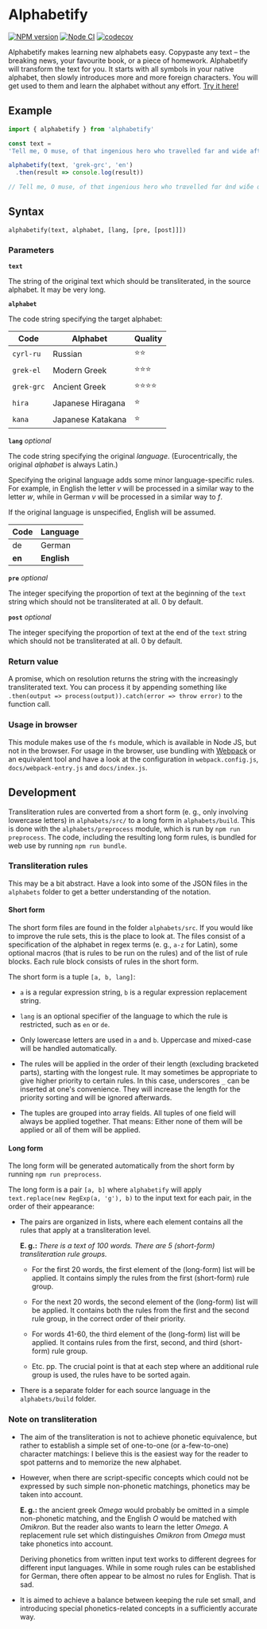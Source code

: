 # Alphabetify

[![NPM version](https://img.shields.io/npm/v/alphabetify.svg)](https://www.npmjs.com/package/alphabetify)
[![Node CI](https://github.com/davidpomerenke/alphabetify/workflows/Node%20CI/badge.svg)](https://github.com/davidpomerenke/alphabetify/actions?query=workflow%3A%22Node+CI%22)
[![codecov](https://codecov.io/gh/davidpomerenke/alphabetify/branch/master/graph/badge.svg)](https://codecov.io/gh/davidpomerenke/alphabetify)

Alphabetify makes learning new alphabets easy.
Copypaste any text –
the breaking news,
your favourite book,
or a piece of homework.
Alphabetify will transform the text for you.
It starts with all symbols in your native alphabet,
then slowly introduces more and more foreign characters.
You will get used to them and learn the alphabet without any effort.
[Try it here!](https://davidpomerenke.github.io/alphabetify)

## Example

```javascript
import { alphabetify } from 'alphabetify'

const text =
'Tell me, O muse, of that ingenious hero who travelled far and wide after he had sacked the famous town of Troy. Many cities did he visit, and many were the nations with whose manners and customs he was acquainted; moreover he suffered much by sea while trying to save his own life and bring his men safely home; but do what he might he could not save his men, for they perished through their own sheer folly in eating the cattle of the Sun-god Hyperion; so the god prevented them from ever reaching home. Tell me, too, about all these things, O daughter of Jove, from whatsoever source you may know them.'

alphabetify(text, 'grek-grc', 'en')
  .then(result => console.log(result))

// Tell me, O muse, of thαt ingenious hero who trαvelled fαr ἀnd wiδe ἀfter he ἁδ sαckεδ thε fαmous town of Troy. Mαny citiεs δiδ ἑ visit, ἀnδ mαny wεrε θε nαtions wιθ whosε mαnnεrs ἀnδ κustoms ἑ wαs ἀκquαιntεδ; morεovεr ἑ suffεrεδ muκh βι sεα whιλε trιιγγ to sαvε ἱs owν λιfε ἀνδ βrιγγ ἱs μεν sαfελι ὁμε; βut δο whαt ἑ μιγht hε κοuλδ νοt sαvε hις μεν, fορ θει περισhεδ θροuγh θειρ ὀwν σhεερ fολλι ἰν ἐατιγγ θε καττλε ὀφ θε Σουν-γοδ Hιπεριον; σο θε γοδ πρεουεντεδ θεμ φρομ εουερ ῥεαχιγγ ὁμε. Τελλ με, τοο, ἀβοουτ ἀλλ θεσε θιγγς, O δαυχτερ οφ Dιοουε, φρομ ὀυχατσοεουερ σοουρκε ἰοου μει κνοου θεμ.
```

## Syntax

`alphabetify(text, alphabet, [lang, [pre, [post]]])`

### Parameters

**`text`**

The string of the original text which should be transliterated, in the source alphabet. It may be very long.

**`alphabet`**

The code string specifying the target alphabet: 

| Code       | Alphabet          | Quality                  |
|------------|-------------------|--------------------------|
| `cyrl-ru`  | Russian           | :star::star:             |
| `grek-el`  | Modern Greek      | :star::star::star:       |
| `grek-grc` | Ancient Greek     | :star::star::star::star: |
| `hira`     | Japanese Hiragana | :star:                   |
| `kana`     | Japanese Katakana | :star:                   |

**`lang`** *optional*

The code string specifying the original *language*. (Eurocentrically, the original *alphabet* is always Latin.) 

Specifying the original language adds some minor language-specific rules. For example, in English the letter *v* will be processed in a similar way to the letter *w*, while in German *v* will be processed in a similar way to *f*.

If the original language is unspecified, English will be assumed.

| Code   | Language    |
|--------|-------------|
| de     | German      |
| **en** | **English** |

**`pre`** *optional*

The integer specifying the proportion of text at the beginning of the `text` string which should not be transliterated at all. 0 by default.

**`post`** *optional*

The integer specifying the proportion of text at the end of the `text` string which should not be transliterated at all. 0 by default.

### Return value

A promise, which on resolution returns the string with the increasingly transliterated text. You can process it by appending something like `.then(output => process(output)).catch(error => throw error)` to the function call. 

### Usage in browser
This module makes use of the `fs` module, which is available in Node JS, but not in the browser. For usage in the browser, use bundling with [Webpack](https://webpack.js.org/) or an equivalent tool and have a look at the configuration in `webpack.config.js`, `docs/webpack-entry.js` and `docs/index.js`.

## Development

Transliteration rules are converted from a short form (e. g., only involving lowercase letters) in `alphabets/src/` to a long form in `alphabets/build`. This is done with the `alphabets/preprocess` module, which is run by `npm run preprocess`. The code, including the resulting long form rules, is bundled for web use by running `npm run bundle`. 

### Transliteration rules

This may be a bit abstract. Have a look into some of the JSON files in the `alphabets` folder to get a better understanding of the notation. 

#### Short form

The short form files are found in the folder `alphabets/src`. If you would like to improve the rule sets, this is the place to look at. The files consist of a specification of the alphabet in regex terms (e. g., `a-z` for Latin), some optional macros (that is rules to be run on the rules) and of the list of rule blocks. Each rule block consists of rules in the short form. 

The short form is a tuple `[a, b, lang]`: 

- `a` is a regular expression string, `b` is a regular expression replacement string. 

- `lang` is an optional specifier of the language to which the rule is restricted, such as `en` or `de`. 

- Only lowercase letters are used in `a` and `b`. Uppercase and mixed-case will be handled automatically.

- The rules will be applied in the order of their length (excluding bracketed parts), starting with the longest rule. It may sometimes be appropriate to give higher priority to certain rules. In this case, underscores `_` can be inserted at one's convenience. They will increase the length for the priority sorting and will be ignored afterwards.

- The tuples are grouped into array fields. All tuples of one field will always be applied together. That means: Either none of them will be applied or all of them will be applied. 

#### Long form

The long form will be generated automatically from the short form by running `npm run preprocess`.

The long form is a pair `[a, b]` where `alphabetify` will apply `text.replace(new RegExp(a, 'g'), b)` to the input text for each pair, in the order of their appearance:

- The pairs are organized in lists, where each element contains all the rules that apply at a transliteration level. 

  **E. g.:** *There is a text of 100 words. There are 5 (short-form) transliteration rule groups.*
  
  - For the first 20 words, the first element of the (long-form) list will be applied. It contains simply the rules from the first (short-form) rule group. 
  
  - For the next 20 words, the second element of the (long-form) list will be applied. It contains both the rules from the first and the second rule group, in the correct order of their priority. 
  
  - For words 41-60, the third element of the (long-form) list will be applied. It contains rules from the first, second, and third (short-form) rule group. 
  
  - Etc. pp. The crucial point is that at each step where an additional rule group is used, the rules have to be sorted again. 

- There is a separate folder for each source language in the `alphabets/build` folder.

### Note on transliteration

- The aim of the transliteration is not to achieve phonetic equivalence, but rather to establish a simple set of one-to-one (or a-few-to-one) character matchings: I believe this is the easiest way for the reader to spot patterns and to memorize the new alphabet. 

- However, when there are script-specific concepts which could not be expressed by such simple non-phonetic matchings, phonetics may be taken into account. 

  **E. g.:** the ancient greek *Omega* would probably be omitted in a simple non-phonetic matching, and the English *O* would be matched with *Omikron*. But the reader also wants to learn the letter *Omega*. A replacement rule set which distinguishes *Omikron* from *Omega* must take phonetics into account.

  Deriving phonetics from written input text works to different degrees for different input languages. While in some rough rules can be established for German, there often appear to be almost no rules for English. That is sad.

- It is aimed to achieve a balance between keeping the rule set small, and introducing special phonetics-related concepts in a sufficiently accurate way. 